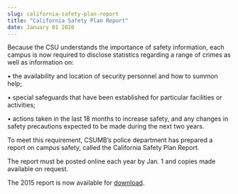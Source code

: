 ```yaml
---
slug: california-safety-plan-report
title: "California Safety Plan Report"
date: January 01 2020
---
```


 
<p>
  Because the CSU understands the importance of safety information, each campus
  is now required to disclose statistics regarding a range of crimes as well as
  information on:
</p>
<p>
  • the availability and location of security personnel and how to summon help;
</p>
<p>
  • special safeguards that have been established for particular facilities or
  activities;
</p>
<p>
  • actions taken in the last 18 months to increase safety, and any changes in
  safety precautions expected to be made during the next two years.
</p>
<p>
  To meet this requirement, CSUMB’s police department has prepared a report on
  campus safety, called the California Safety Plan Report.
</p>
<p>
  The report must be posted online each year by Jan. 1 and copies made available
  on request.
</p>
<p>
  The 2015 report is now available for
  <a href="https://drive.google.com/file/d/0BwQ9X6pBRRUJMGRkX0Jia2kwQ1U/view"
    >download</a
  >.
</p>
 
